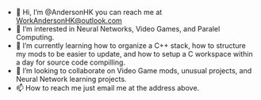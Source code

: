 - 👋 Hi, I’m @AndersonHK you can reach me at WorkAndersonHK@outlook.com
- 👀 I’m interested in Neural Networks, Video Games, and Paralel Computing.
- 🌱 I’m currently learning how to organize a C++ stack, how to structure my mods to be easier to update, and how to setup a C workspace within a day for source code compilling.
- 💞️ I’m looking to collaborate on Video Game mods, unusual projects, and Neural Network learning projects.
- 📫 How to reach me just email me at the address above.

<!---
AndersonHK/AndersonHK is a ✨ special ✨ repository because its `README.md` (this file) appears on your GitHub profile.
You can click the Preview link to take a look at your changes.
--->

